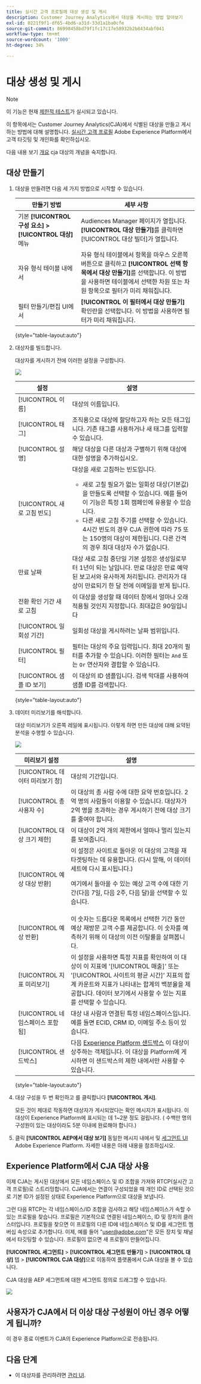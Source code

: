 ```yaml
---
title: 실시간 고객 프로필에 대상 생성 및 게시
description: Customer Journey Analytics에서 대상을 게시하는 방법 알아보기
exl-id: 0221f9f1-df65-4bd6-a31d-33d1a1ba0cfe
source-git-commit: 86998458bd79f1fc17c17e58932b2b8434abf041
workflow-type: tm+mt
source-wordcount: '1000'
ht-degree: 34%

---
```


# 대상 생성 및 게시

>[!NOTE]
>
>이 기능은 현재 [제한적 테스트](/help/release-notes/releases.md)가 실시되고 있습니다.

이 항목에서는 Customer Journey Analytics(CJA)에서 식별된 대상을 만들고 게시하는 방법에 대해 설명합니다. [실시간 고객 프로필](https://experienceleague.adobe.com/docs/experience-platform/profile/home.html?lang=ko-KR?lang=en) Adobe Experience Platform에서 고객 타깃팅 및 개인화를 확인하십시오.

다음 내용 보기 [개요](/help/components/audiences/audiences-overview.md) cja 대상의 개념을 숙지합니다.

## 대상 만들기

1. 대상을 만들려면 다음 세 가지 방법으로 시작할 수 있습니다.

   | 만들기 방법 | 세부 사항 |
   | --- | --- |
   | 기본 **[!UICONTROL 구성 요소] > [!UICONTROL 대상]** 메뉴 | Audiences Manager 페이지가 열립니다. **[!UICONTROL 대상 만들기]**&#x200B;를 클릭하면 [!UICONTROL 대상 빌더]가 열립니다. |
   | 자유 형식 테이블 내에서 | 자유 형식 테이블에서 항목을 마우스 오른쪽 버튼으로 클릭하고 **[!UICONTROL 선택 항목에서 대상 만들기]**&#x200B;를 선택합니다. 이 방법을 사용하면 테이블에서 선택한 차원 또는 차원 항목으로 필터가 미리 채워집니다. |
   | 필터 만들기/편집 UI에서 | **[!UICONTROL 이 필터에서 대상 만들기]** 확인란을 선택합니다. 이 방법을 사용하면 필터가 미리 채워집니다. |

   {style=&quot;table-layout:auto&quot;}

1. 대상자를 빌드합니다.

   대상자를 게시하기 전에 이러한 설정을 구성합니다.

   ![](assets/create-audience.png)

   | 설정 | 설명 |
   | --- | --- |
   | [!UICONTROL 이름] | 대상의 이름입니다. |
   | [!UICONTROL 태그] | 조직용으로 대상에 할당하고자 하는 모든 태그입니다. 기존 태그를 사용하거나 새 태그를 입력할 수 있습니다. |
   | [!UICONTROL 설명] | 해당 대상을 다른 대상과 구별하기 위해 대상에 대한 설명을 추가하십시오. |
   | [!UICONTROL 새로 고침 빈도] | 대상을 새로 고침하는 빈도입니다.<ul><li>새로 고칠 필요가 없는 일회성 대상(기본값)을 만들도록 선택할 수 있습니다. 예를 들어 이 기능은 특정 1회 캠페인에 유용할 수 있습니다.</li><li>다른 새로 고침 주기를 선택할 수 있습니다. 4시간 빈도의 경우 CJA 권한에 따라 75 또는 150명의 대상이 제한됩니다. 다른 간격의 경우 최대 대상자 수가 없습니다.</li></ul> |
   | 만료 날짜 | 대상 새로 고침 중단일 기본 설정은 생성일로부터 1년이 되는 날입니다. 만료 대상은 만료 예약된 보고서와 유사하게 처리됩니다. 관리자가 대상이 만료되기 한 달 전에 이메일을 받게 됩니다. |
   | 전환 확인 기간 새로 고침 | 이 대상을 생성할 때 데이터 창에서 얼마나 오래 적용될 것인지 지정합니다. 최대값은 90일입니다 |
   | [!UICONTROL 일회성 기간] | 일회성 대상을 게시하려는 날짜 범위입니다. |
   | [!UICONTROL 필터] | 필터는 대상의 주요 입력입니다. 최대 20개의 필터를 추가할 수 있습니다. 이러한 필터는 `And` 또는 `Or` 연산자와 결합할 수 있습니다. |
   | [!UICONTROL 샘플 ID 보기] | 이 대상의 ID 샘플입니다. 검색 막대를 사용하여 샘플 ID를 검색합니다. |

   {style=&quot;table-layout:auto&quot;}

1. 데이터 미리보기를 해석합니다.

   대상 미리보기가 오른쪽 레일에 표시됩니다. 이렇게 하면 만든 대상에 대해 요약된 분석을 수행할 수 있습니다.

   ![](assets/data-preview.png)

   | 미리보기 설정 | 설명 |
   | --- | --- |
   | [!UICONTROL 데이터 미리보기 창] | 대상의 기간입니다. |
   | [!UICONTROL 총 사용자 수] | 이 대상의 총 사람 수에 대한 요약 번호입니다. 2억 명의 사람들이 이용할 수 있습니다. 대상자가 2억 명을 초과하는 경우 게시하기 전에 대상 크기를 줄여야 합니다. |
   | [!UICONTROL 대상 크기 제한] | 이 대상이 2억 개의 제한에서 얼마나 멀리 있는지를 보여줍니다. |
   | [!UICONTROL 예상 대상 반환] | 이 설정은 사이트로 돌아온 이 대상의 고객을 재타겟팅하는 데 유용합니다. (다시 말해, 이 데이터 세트에 다시 표시됩니다.) <p>여기에서 돌아올 수 있는 예상 고객 수에 대한 기간(다음 7일, 다음 2주, 다음 달)을 선택할 수 있습니다. |
   | [!UICONTROL 예상 반환] | 이 숫자는 드롭다운 목록에서 선택한 기간 동안 예상 재방문 고객 수를 제공합니다. 이 숫자를 예측하기 위해 이 대상의 이전 이탈률을 살펴봅니다. |
   | [!UICONTROL 지표 미리보기] | 이 설정을 사용하면 특정 지표를 확인하여 이 대상이 이 지표에 &#39;[!UICONTROL 매출]&#39; 또는 &#39;[!UICONTROL 사이트의 평균 시간]&#39; 지표의 합계 카운트와 지표가 나타내는 합계의 백분율을 제공합니다. 데이터 보기에서 사용할 수 있는 지표를 선택할 수 있습니다. |
   | [!UICONTROL 네임스페이스 포함됨] | 대상 내 사람과 연결된 특정 네임스페이스입니다. 예를 들면 ECID, CRM ID, 이메일 주소 등이 있습니다. |
   | [!UICONTROL 샌드박스] | 다음 [Experience Platform 샌드박스](https://experienceleague.adobe.com/docs/experience-platform/sandbox/home.html?lang=ko-KR) 이 대상이 상주하는 객체입니다. 이 대상을 Platform에 게시하면 이 샌드박스의 제한 내에서만 사용할 수 있습니다. |

   {style=&quot;table-layout:auto&quot;}

1. 대상 구성을 두 번 확인하고 를 클릭합니다 **[!UICONTROL 게시]**.

   모든 것이 제대로 작동하면 대상자가 게시되었다는 확인 메시지가 표시됩니다. 이 대상이 Experience Platform에 표시되는 데 1~2분 정도 걸립니다. ( 수백만 명의 구성원이 있는 대상이라도 5분 이내에 완료해야 합니다.)

1. 클릭 **[!UICONTROL AEP에서 대상 보기]** 동일한 메시지 내에서 및 [세그먼트 UI](https://experienceleague.adobe.com/docs/experience-platform/segmentation/ui/overview.html?lang=en) Adobe Experience Platform. 자세한 내용은 아래 내용을 참조하십시오.

## Experience Platform에서 CJA 대상 사용

이제 CJA는 게시된 대상에서 모든 네임스페이스 및 ID 조합을 가져와 RTCP(실시간 고객 프로필)로 스트리밍합니다. CJA에서는 연결이 구성되었을 때 개인 ID로 선택된 것으로 기본 ID가 설정된 상태로 Experience Platform으로 대상을 보냅니다.

그런 다음 RTCP는 각 네임스페이스/ID 조합을 검사하고 해당 네임스페이스가 속할 수 있는 프로필을 찾습니다. 프로필은 기본적으로 연결된 네임스페이스, ID 및 장치의 클러스터입니다. 프로필을 찾으면 이 프로필의 다른 ID에 네임스페이스 및 ID를 세그먼트 멤버십 속성으로 추가합니다. 이제, 예를 들어 &quot;user@adobe.com&quot;은 모든 장치 및 채널에서 타깃팅할 수 있습니다. 프로필이 없으면 새 프로필이 만들어집니다.

**[!UICONTROL 세그먼트]** > **[!UICONTROL 세그먼트 만들기]** > **[!UICONTROL 대상]** 탭 > **[!UICONTROL CJA 대상]**&#x200B;으로 이동하여 플랫폼에서 CJA 대상을 볼 수 있습니다.

CJA 대상을 AEP 세그먼트에 대한 세그먼트 정의로 드래그할 수 있습니다.

![](assets/audiences-aep.png)

## 사용자가 CJA에서 더 이상 대상 구성원이 아닌 경우 어떻게 됩니까?

이 경우 종료 이벤트가 CJA의 Experience Platform으로 전송됩니다.

## 다음 단계

* 이 대상자를 관리하려면 [관리 UI](/help/components/audiences/manage.md).
